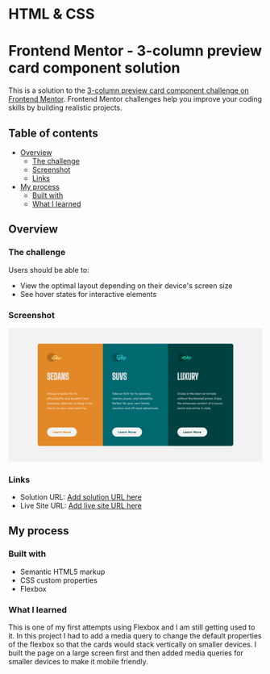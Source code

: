 # HTML & CSS

# Frontend Mentor - 3-column preview card component solution

This is a solution to the [3-column preview card component challenge on Frontend Mentor](https://www.frontendmentor.io/challenges/3column-preview-card-component-pH92eAR2-). Frontend Mentor challenges help you improve your coding skills by building realistic projects.

## Table of contents

- [Overview](#overview)
  - [The challenge](#the-challenge)
  - [Screenshot](#screenshot)
  - [Links](#links)
- [My process](#my-process)
  - [Built with](#built-with)
  - [What I learned](#what-i-learned)

## Overview

### The challenge

Users should be able to:

- View the optimal layout depending on their device's screen size
- See hover states for interactive elements

### Screenshot

![](docs/readme-images/screenshot.png)

### Links

- Solution URL: [Add solution URL here](https://github.com/enrightc/3-column-preview-card-challenge.git)
- Live Site URL: [Add live site URL here](https://enrightc.github.io/3-column-preview-card-challenge/)

## My process

### Built with

- Semantic HTML5 markup
- CSS custom properties
- Flexbox

### What I learned

This is one of my first attempts using Flexbox and I am still getting used to it. In this project I had to add a media query to change the default properties of the flexbox so that the cards would stack vertically on smaller devices.
I built the page on a large screen first and then added media queries for smaller devices to make it mobile friendly.
